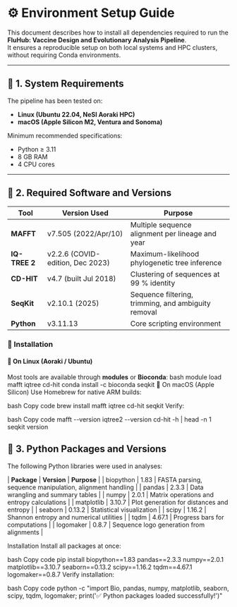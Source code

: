 # ⚙️ Environment Setup Guide

This document describes how to install all dependencies required to run the  
**FluHub: Vaccine Design and Evolutionary Analysis Pipeline**.  
It ensures a reproducible setup on both local systems and HPC clusters, without requiring Conda environments.

---

## 🧩 1. System Requirements

The pipeline has been tested on:

- **Linux (Ubuntu 22.04, NeSI Aoraki HPC)**
- **macOS (Apple Silicon M2, Ventura and Sonoma)**

Minimum recommended specifications:
- Python ≥ 3.11  
- 8 GB RAM  
- 4 CPU cores  

---

## 🧰 2. Required Software and Versions

| Tool | Version Used | Purpose |
|------|---------------|----------|
| **MAFFT** | v7.505 (2022/Apr/10) | Multiple sequence alignment per lineage and year |
| **IQ-TREE 2** | v2.2.6 (COVID-edition, Dec 2023) | Maximum-likelihood phylogenetic tree inference |
| **CD-HIT** | v4.7 (built Jul 2018) | Clustering of sequences at 99 % identity |
| **SeqKit** | v2.10.1 (2025) | Sequence filtering, trimming, and ambiguity removal |
| **Python** | v3.11.13 | Core scripting environment |

### 🧱 Installation

#### 🐧 On Linux (Aoraki / Ubuntu)
Most tools are available through **modules** or **Bioconda**:
bash
module load mafft iqtree cd-hit
conda install -c bioconda seqkit
🍎 On macOS (Apple Silicon)
Use Homebrew for native ARM builds:

bash
Copy code
brew install mafft iqtree cd-hit seqkit
Verify:

bash
Copy code
mafft --version
iqtree2 --version
cd-hit -h | head -n 1
seqkit version
## 🐍 3. Python Packages and Versions
The following Python libraries were used in analyses:

| **Package** |	**Version** |	**Purpose** |
| biopython |	1.83	| FASTA parsing, sequence manipulation, alignment handling |
| pandas	| 2.3.3	| Data wrangling and summary tables |
| numpy	| 2.0.1	| Matrix operations and entropy calculations |
| matplotlib	| 3.10.7	| Plot generation for distances and entropy |
| seaborn	| 0.13.2	| Statistical visualization |
| scipy	| 1.16.2	| Shannon entropy and numerical utilities |
| tqdm	| 4.67.1	| Progress bars for computations |
| logomaker	| 0.8.7 | Sequence logo generation from alignments |

Installation
Install all packages at once:

bash
Copy code
pip install biopython==1.83 pandas==2.3.3 numpy==2.0.1 \
matplotlib==3.10.7 seaborn==0.13.2 scipy==1.16.2 tqdm==4.67.1 logomaker==0.8.7
Verify installation:

bash
Copy code
python -c "import Bio, pandas, numpy, matplotlib, seaborn, scipy, tqdm, logomaker; print('✅ Python packages loaded successfully!')"



